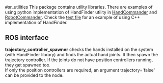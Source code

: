 #sr_utilities
This package contains utility libraries.
There are examples of using python implementation of HandFinder utility in [HandCommander](../sr_robot_commander/doc/tutorial/HandCommander.md) and [RobotCommander](../sr_robot_commander/doc/tutorial/RobotCommander.md).
Check the [test file](test/test_hand_finder.cpp) for an example of using C++ implementation of HandFinder.

## ROS interface
**trajectory_controller_spawner** checks the hands installed on the system (with HandFinder library) and finds the actual hand joints. It then spawn the trajectory controller. If the joints do not have position controllers running, they get spawned too.  
If only the position controllers are required, an argument trajectory='false' can be provided to the node.  
  